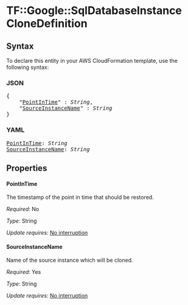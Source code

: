 # TF::Google::SqlDatabaseInstance CloneDefinition

## Syntax

To declare this entity in your AWS CloudFormation template, use the following syntax:

### JSON

<pre>
{
    "<a href="#pointintime" title="PointInTime">PointInTime</a>" : <i>String</i>,
    "<a href="#sourceinstancename" title="SourceInstanceName">SourceInstanceName</a>" : <i>String</i>
}
</pre>

### YAML

<pre>
<a href="#pointintime" title="PointInTime">PointInTime</a>: <i>String</i>
<a href="#sourceinstancename" title="SourceInstanceName">SourceInstanceName</a>: <i>String</i>
</pre>

## Properties

#### PointInTime

The timestamp of the point in time that should be restored.

_Required_: No

_Type_: String

_Update requires_: [No interruption](https://docs.aws.amazon.com/AWSCloudFormation/latest/UserGuide/using-cfn-updating-stacks-update-behaviors.html#update-no-interrupt)

#### SourceInstanceName

Name of the source instance which will be cloned.

_Required_: Yes

_Type_: String

_Update requires_: [No interruption](https://docs.aws.amazon.com/AWSCloudFormation/latest/UserGuide/using-cfn-updating-stacks-update-behaviors.html#update-no-interrupt)

